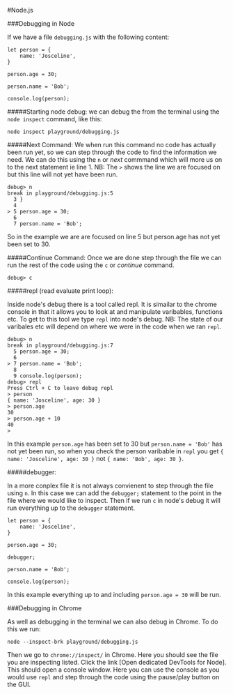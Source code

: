 #Node.js

###Debugging in Node

If we have a file `debugging.js` with the following content:

```
let person = {
    name: 'Josceline',
}

person.age = 30;

person.name = 'Bob';

console.log(person);
```
#####Starting node debug:
we can debug the from the terminal using the `node inspect` command, like this:

```
node inspect playground/debugging.js
```
#####Next Command:
We when run this command no code has actually been run yet, so we can step through the code to find the information we need. We can do this using the `n` or _next_ commmand which will more us on to the next statement ie line 1. NB: The `>` shows the line we are focused on but this line will not yet have been run.

```
debug> n
break in playground/debugging.js:5
  3 }
  4
> 5 person.age = 30;
  6
  7 person.name = 'Bob';
```
So in the example we are are focused on line 5 but person.age has not yet been set to 30.

#####Continue Command:
Once we are done step through the file we can run the rest of the code using the `c` or _continue_ command.

```
debug> c
```
#####repl (read evaluate print loop):

Inside node's debug there is a tool called repl. It is simailar to the chrome console in that it allows you to look at and manipulate varibables, functions etc. To get to this tool we type `repl` into node's debug. NB: The state of our varibales etc will depend on where we were in the code when we ran `repl`.

```
debug> n
break in playground/debugging.js:7
  5 person.age = 30;
  6
> 7 person.name = 'Bob';
  8
  9 console.log(person);
debug> repl
Press Ctrl + C to leave debug repl
> person
{ name: 'Josceline', age: 30 }
> person.age
30
> person.age + 10
40
>
```
In this example `person.age` has been set to 30 but `person.name = 'Bob'` has not yet been run, so when you check the person varibable in `repl` you get  `{ name: 'Josceline', age: 30 }` not `{ name: 'Bob', age: 30 }`.

#####debugger:

In a more conplex file it is not always convienent to step through the file using `n`. In this case we can add the `debugger;` statement to the point in the file where we would like to inspect. Then if we run `c` in node's debug it will run everything up to the `debugger` statement.

```
let person = {
    name: 'Josceline',
}

person.age = 30;

debugger;

person.name = 'Bob';

console.log(person);
```
In this example everything up to and including `person.age = 30` will be run.

###Debugging in Chrome

As well as debugging in the terminal we can also debug in Chrome. To do this we run:

```
node --inspect-brk playground/debugging.js
```

Then we go to `chrome://inspect/` in Chrome. Here you should see the file you are inspecting listed. Click the link [Open dedicated DevTools for Node]. This should open a console window. Here you can use the console as you would use `repl` and step through the code using the pause/play button on the GUI.
